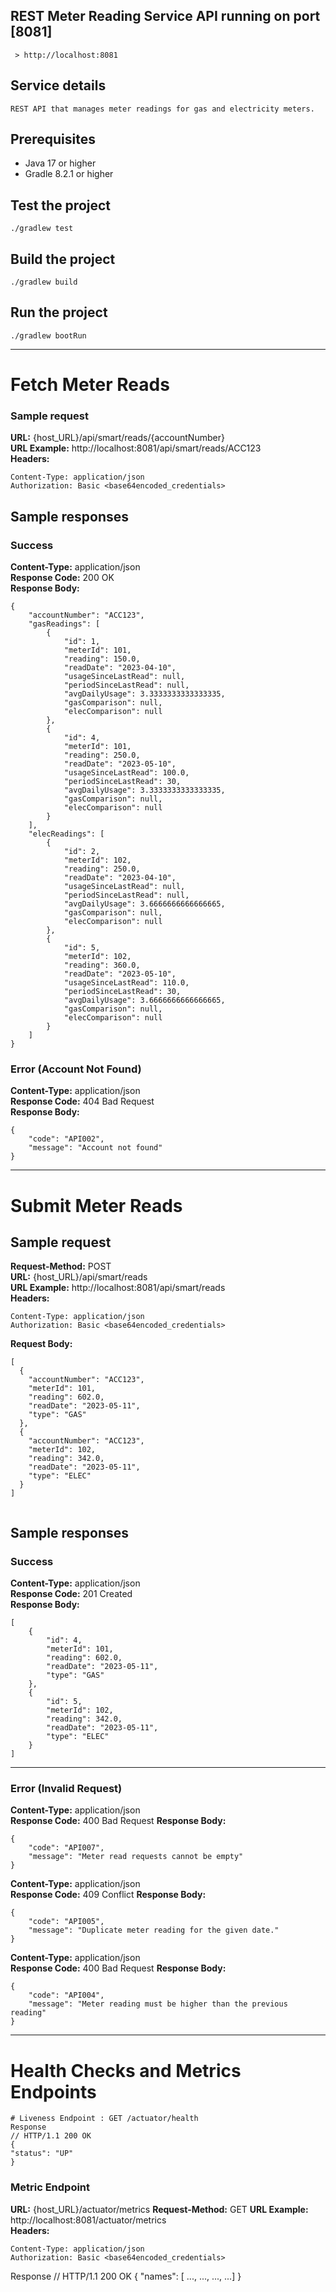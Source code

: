 ## REST Meter Reading Service API running on port [8081]

```
 > http://localhost:8081
```

## Service details
```
REST API that manages meter readings for gas and electricity meters.
```
## Prerequisites

- Java 17 or higher
- Gradle 8.2.1 or higher

## Test the project
```
./gradlew test
```

## Build the project
```
./gradlew build
```

## Run the project
```
./gradlew bootRun
```
---
# Fetch Meter Reads

### Sample request

**URL:** {host_URL}/api/smart/reads/{accountNumber}  
**URL Example:** http://localhost:8081/api/smart/reads/ACC123  
**Headers:**
```
Content-Type: application/json
Authorization: Basic <base64encoded_credentials>
```
## Sample responses

### Success
**Content-Type:** application/json  
**Response Code:** 200 OK  
**Response Body:**

```
{
    "accountNumber": "ACC123",
    "gasReadings": [
        {
            "id": 1,
            "meterId": 101,
            "reading": 150.0,
            "readDate": "2023-04-10",
            "usageSinceLastRead": null,
            "periodSinceLastRead": null,
            "avgDailyUsage": 3.3333333333333335,
            "gasComparison": null,
            "elecComparison": null
        },
        {
            "id": 4,
            "meterId": 101,
            "reading": 250.0,
            "readDate": "2023-05-10",
            "usageSinceLastRead": 100.0,
            "periodSinceLastRead": 30,
            "avgDailyUsage": 3.3333333333333335,
            "gasComparison": null,
            "elecComparison": null
        }
    ],
    "elecReadings": [
        {
            "id": 2,
            "meterId": 102,
            "reading": 250.0,
            "readDate": "2023-04-10",
            "usageSinceLastRead": null,
            "periodSinceLastRead": null,
            "avgDailyUsage": 3.6666666666666665,
            "gasComparison": null,
            "elecComparison": null
        },
        {
            "id": 5,
            "meterId": 102,
            "reading": 360.0,
            "readDate": "2023-05-10",
            "usageSinceLastRead": 110.0,
            "periodSinceLastRead": 30,
            "avgDailyUsage": 3.6666666666666665,
            "gasComparison": null,
            "elecComparison": null
        }
    ]
}
```

### Error (Account Not Found)
**Content-Type:** application/json  
**Response Code:** 404 Bad Request  
**Response Body:**

```
{
    "code": "API002",
    "message": "Account not found"
}
```
---

# Submit Meter Reads
## Sample request
**Request-Method:** POST  
**URL:** {host_URL}/api/smart/reads  
**URL Example:** http://localhost:8081/api/smart/reads  
**Headers:**
```
Content-Type: application/json
Authorization: Basic <base64encoded_credentials>
```
**Request Body:**


```
[
  {
    "accountNumber": "ACC123",
    "meterId": 101,
    "reading": 602.0,
    "readDate": "2023-05-11",
    "type": "GAS"
  },
  {
    "accountNumber": "ACC123",
    "meterId": 102,
    "reading": 342.0,
    "readDate": "2023-05-11",
    "type": "ELEC"
  }
]


```

## Sample responses

### Success
**Content-Type:** application/json  
**Response Code:** 201 Created  
**Response Body:**

```
[
    {
        "id": 4,
        "meterId": 101,
        "reading": 602.0,
        "readDate": "2023-05-11",
        "type": "GAS"
    },
    {
        "id": 5,
        "meterId": 102,
        "reading": 342.0,
        "readDate": "2023-05-11",
        "type": "ELEC"
    }
]
```

---

### Error (Invalid Request)
**Content-Type:** application/json  
**Response Code:** 400 Bad Request
**Response Body:**

```
{
    "code": "API007",
    "message": "Meter read requests cannot be empty"
}
```

**Content-Type:** application/json  
**Response Code:** 409 Conflict
**Response Body:**
```
{
    "code": "API005",
    "message": "Duplicate meter reading for the given date."
}
```

**Content-Type:** application/json  
**Response Code:** 400 Bad Request
**Response Body:**

```
{
    "code": "API004",
    "message": "Meter reading must be higher than the previous reading"
}
```

---

# Health Checks and Metrics Endpoints
```
# Liveness Endpoint : GET /actuator/health
Response
// HTTP/1.1 200 OK
{
"status": "UP"
}
```

### Metric Endpoint

**URL:** {host_URL}/actuator/metrics 
**Request-Method:** GET
**URL Example:** http://localhost:8081/actuator/metrics  
**Headers:**
```
Content-Type: application/json
Authorization: Basic <base64encoded_credentials>
```

Response
// HTTP/1.1 200 OK
{
"names": [ ..., ..., ..., ...]
}

```
